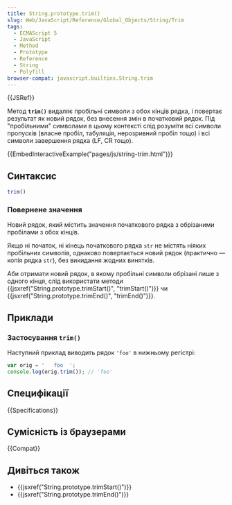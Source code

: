 ```yaml
---
title: String.prototype.trim()
slug: Web/JavaScript/Reference/Global_Objects/String/Trim
tags:
  - ECMAScript 5
  - JavaScript
  - Method
  - Prototype
  - Reference
  - String
  - Polyfill
browser-compat: javascript.builtins.String.trim
---
```

{{JSRef}}

Метод **`trim()`** видаляє пробільні символи з обох кінців рядка, і повертає результат як новий рядок, без внесення змін в початковий рядок. Під "пробільними" символами в цьому контексті слід розуміти всі символи пропусків (власне пробіл, табуляція, нерозривний пробіл тощо) і всі символи завершення рядка (LF, CR тощо).

{{EmbedInteractiveExample("pages/js/string-trim.html")}}

## Синтаксис

```js
trim()
```

### Повернене значення

Новий рядок, який містить значення початкового рядка з обрізаними пробілами з обох кінців.

Якщо ні початок, ні кінець початкового рядка `str` не містять ніяких пробільних символів, однаково повертається новий рядок (практично — копія рядка `str`), без викидання жодних винятків.

Аби отримати новий рядок, в якому пробільні символи обрізані лише з одного кінця, слід використати методи {{jsxref("String.prototype.trimStart()", "trimStart()")}} чи {{jsxref("String.prototype.trimEnd()", "trimEnd()")}}.

## Приклади

### Застосування `trim()`

Наступний приклад виводить рядок `'foo'` в нижньому регістрі:

```js
var orig = '   foo  ';
console.log(orig.trim()); // 'foo'
```

## Специфікації

{{Specifications}}

## Сумісність із браузерами

{{Compat}}

## Дивіться також

- {{jsxref("String.prototype.trimStart()")}}
- {{jsxref("String.prototype.trimEnd()")}}
